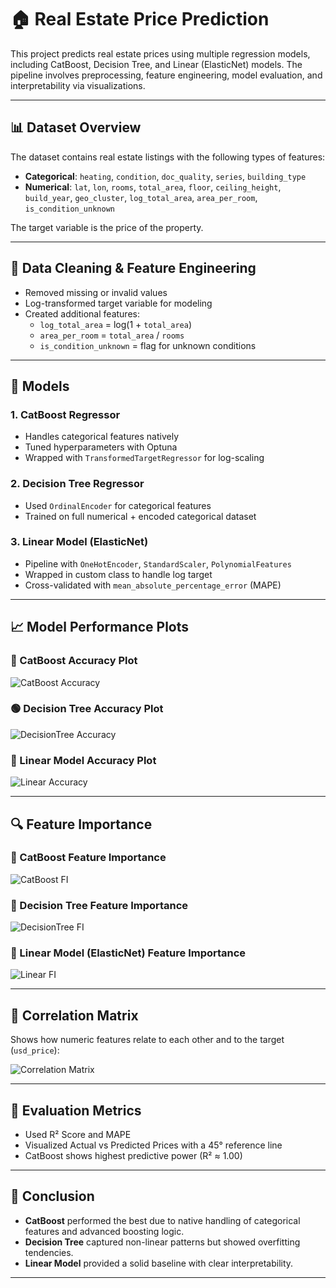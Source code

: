 # 🏠 Real Estate Price Prediction

This project predicts real estate prices using multiple regression models, including CatBoost, Decision Tree, and Linear (ElasticNet) models. The pipeline involves preprocessing, feature engineering, model evaluation, and interpretability via visualizations.

---

## 📊 Dataset Overview

The dataset contains real estate listings with the following types of features:

- **Categorical**: `heating`, `condition`, `doc_quality`, `series`, `building_type`
- **Numerical**: `lat`, `lon`, `rooms`, `total_area`, `floor`, `ceiling_height`, `build_year`, `geo_cluster`, `log_total_area`, `area_per_room`, `is_condition_unknown`

The target variable is the price of the property.

---

## 🧹 Data Cleaning & Feature Engineering

- Removed missing or invalid values
- Log-transformed target variable for modeling
- Created additional features:
  - `log_total_area` = log(1 + `total_area`)
  - `area_per_room` = `total_area` / `rooms`
  - `is_condition_unknown` = flag for unknown conditions

---

## 🧠 Models

### 1. CatBoost Regressor
- Handles categorical features natively
- Tuned hyperparameters with Optuna
- Wrapped with `TransformedTargetRegressor` for log-scaling

### 2. Decision Tree Regressor
- Used `OrdinalEncoder` for categorical features
- Trained on full numerical + encoded categorical dataset

### 3. Linear Model (ElasticNet)
- Pipeline with `OneHotEncoder`, `StandardScaler`, `PolynomialFeatures`
- Wrapped in custom class to handle log target
- Cross-validated with `mean_absolute_percentage_error` (MAPE)

---

## 📈 Model Performance Plots

### 🔵 CatBoost Accuracy Plot  
![CatBoost Accuracy](images/Prediction%20Accuracy%20Plot,%20Catboost.png)

### 🟢 Decision Tree Accuracy Plot  
![DecisionTree Accuracy](images/Prediction%20Accuracy%20Plot%20Desicion%20tree.png)

### 🔴 Linear Model Accuracy Plot  
![Linear Accuracy](images/Prediction%20Accuracy%20Plot%20Linear.png)

---

## 🔍 Feature Importance

### 📌 CatBoost Feature Importance  
![CatBoost FI](images/CatBoost%20Feature%20importance%20.png)

### 🌳 Decision Tree Feature Importance  
![DecisionTree FI](images/DecisionTree%20feature%20importance.png)

### 📐 Linear Model (ElasticNet) Feature Importance  
![Linear FI](images/Feature%20importance%20Linear%20model.png)

---

## 📌 Correlation Matrix

Shows how numeric features relate to each other and to the target (`usd_price`):

![Correlation Matrix](images/correlation%20matrix.png)

---

## 🧪 Evaluation Metrics

- Used R² Score and MAPE
- Visualized Actual vs Predicted Prices with a 45° reference line
- CatBoost shows highest predictive power (R² ≈ 1.00)

---

## 🚀 Conclusion

- **CatBoost** performed the best due to native handling of categorical features and advanced boosting logic.
- **Decision Tree** captured non-linear patterns but showed overfitting tendencies.
- **Linear Model** provided a solid baseline with clear interpretability.

---
